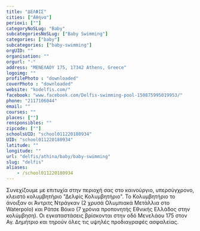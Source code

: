```yaml
---
title: "ΔΕΛΦΙΣ"
cities: ["Αθήνα"]
perioxi: [""]
categoryNoSLug: "Baby"
subcategoriesNoSLug: ["Baby Swimming"]
categories: ["baby"]
subcategories: ["baby-swimming"]
orgUID: ""
organisation: ""
orgurl: "-"
address: "ΜΕΝΕΛΑΟΥ 175, 17342 Athens, Greece"
logoimg: ""
profilePhoto : "downloaded"
coverPhoto : "downloaded"
website: "kodelfis.com/"
facebook: "www.facebook.com/Delfis-swimming-pool-150875995019953/"
phone: "2117106044"
email: ""
courses: ""
places: [""]
rensponsibles: ""
zipcode: [""]
schoolsUID: "school011220180934"
UID: "school011220180934"
latitude: ""
longitude: ""
url: "delfis/athina/baby/baby-swimming"
slug: "delfis"
aliases:
    - /school011220180934
---
```





Συνεχίζουμε με επιτυχία στην περιοχή σας στο καινούργιο, υπερσύγχρονο, κλειστό κολυμβητήριο &quot;Δελφίς Κολυμβητήριο&quot;. Το Κολυμβητήριο το άνοιξαν οι Άντριτς Ντράγκαν (2 χρυσά Ολυμπιακά Μετάλλια στο Waterpolo) και Ράτσε Βόικο (7 χρόνια προπονητής Εθνικής Ελλάδος στην κολύμβηση). Οι εγκαταστάσεις βρίσκονται στην οδό Μενελάου 175 στον Αγ. Δημήτριο και τηρούν όλες τις υψηλές προδιαγραφές ασφαλείας.